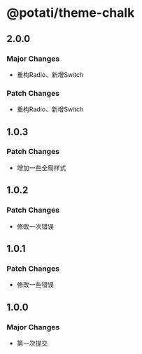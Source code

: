 # @potati/theme-chalk

## 2.0.0

### Major Changes

- 重构Radio、新增Switch

### Patch Changes

- 重构Radio、新增Switch

## 1.0.3

### Patch Changes

- 增加一些全局样式

## 1.0.2

### Patch Changes

- 修改一次错误

## 1.0.1

### Patch Changes

- 修改一些错误

## 1.0.0

### Major Changes

- 第一次提交
